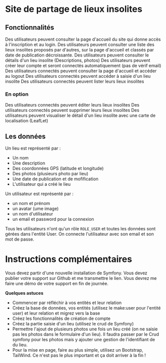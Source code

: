 # Site de partage de lieux insolites

## Fonctionnalités

Des utilisateurs peuvent consulter la page d'accueil du site qui donne accès à l'inscription et au login. 
Des utilisateurs peuvent consulter une liste des lieux insolites proposés par d'autres, sur la page d'accueil et classés par date de publication décroissante.
Des utilisateurs peuvent consulter le détails d'un lieu insolite (Descriptions, photos) 
Des utilisateurs peuvent créer leur compte et seront connectés automatiquement (pas de vérif email)
Des utilisateurs connectés peuvent consulter la page d'accueil et accéder au logout
Des utilisateurs connectés peuvent accéder à saisie d'un lieu insolite
Des utilisateurs connectés peuvent lister leurs lieux insolites

### En option 

Des utilisateurs connectés peuvent éditer leurs lieux insolites
Des utilisateurs connectés peuvent supprimer leurs lieux insolites
Des utilisateurs peuvent visualiser le détail d'un lieu insolite avec une carte de localisation (LeafLet)


## Les données

Un lieu est représenté par :
- Un nom
- Une description
- Des coordonnées GPS (latitude et longitude)
- Des photos (plusieurs photo par lieu)
- Une date de publication et de mofification
- L'utilisateur qui a créé le lieu


Un utilisateur est représenté par :
- un nom et prénom
- un avatar (ume image)
- un nom d'utilisateur
- un email et password pour la connexion

Tous les utilisateurs n'ont qu'un rôle `ROLE_USER` et toutes les données sont gérées dans l'entité User. On connecte l'utilisateur avec son email et son mot de passe.


# Instructions complémentaires 

Vous devez partir d'une nouvelle installation de Symfony.
Vous devez publier votre support sur Github et me transmettre le lien.
Vous devrez me faire une démo de votre support en fin de journée.

**Quelques astuces**
- Commencer par réfléchir à vos entités et leur relation
- Créez la base de données, vos entités (utilisez le make:user pour l'entité user) et leur relation et migrez vers la base
- Créez les fonctionnalités de création de compte
- Créez la partie saisie d'un lieu (utilisez le crud de Symfony)
- Permettre l'ajout de plusieurs photos une fois un lieu créé (on ne saisie pas les photos dans le formulaire d'un lieu). Il faudra passer par le Crud symfony pour les photos mais y ajouter une gestion de l'identifiant de du lieu.
- Pour la mise en page, faire au plus simple, utilisez un Bootstrap, TailWind. Ce n'est pas le plus important et ça doit arriver à la fin !